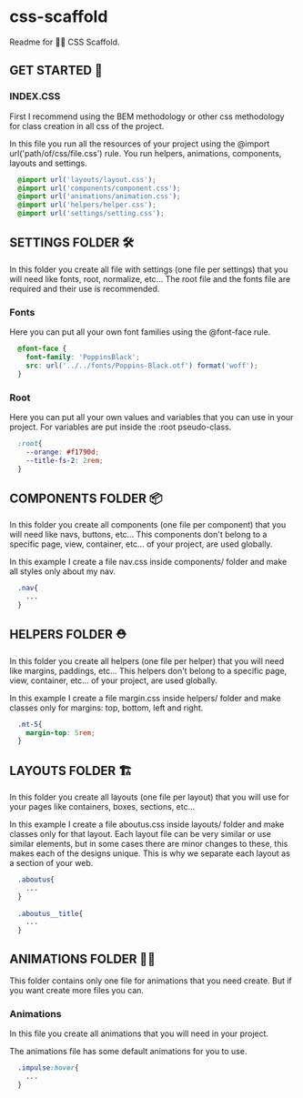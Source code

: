 # css-scaffold
Readme for 🎨📂 CSS Scaffold.

## GET STARTED 🚀

### INDEX.CSS

First I recommend using the BEM methodology or other css methodology for class creation in all css of the project.

In this file you run all the resources of your project using the @import url('path/of/css/file.css') rule.
You run helpers, animations, components, layouts and settings.

```css
  @import url('layouts/layout.css');
  @import url('components/component.css');
  @import url('animations/animation.css');
  @import url('helpers/helper.css');
  @import url('settings/setting.css');
```

## SETTINGS FOLDER 🛠

In this folder you create all file with settings (one file per settings) that you will need like fonts, root, normalize, etc...
The root file and the fonts file are required and their use is recommended.

### Fonts

Here you can put all your own font families using the @font-face rule.

```css
  @font-face {
    font-family: 'PoppinsBlack';
    src: url('../../fonts/Poppins-Black.otf') format('woff');
  }
```

### Root

Here you can put all your own values and variables that you can use in your project.
For variables are put inside the :root pseudo-class.

```css
  :root{
    --orange: #f1790d;
    --title-fs-2: 2rem;
  }
```

## COMPONENTS FOLDER 📦

In this folder you create all components (one file per component) that you will need like navs, buttons, etc...
This components don't belong to a specific page, view, container, etc... of your project, are used globally. 

In this example I create a file nav.css inside components/ folder and make all styles only about my nav.

```css
  .nav{
    ...
  }
```

## HELPERS FOLDER ⛑

In this folder you create all helpers (one file per helper) that you will need like margins, paddings, etc...
This helpers don't belong to a specific page, view, container, etc... of your project, are used globally. 

In this example I create a file margin.css inside helpers/ folder and make classes only for margins: top, bottom, left and right.

```css
  .mt-5{
    margin-top: 5rem;
  }
```

## LAYOUTS FOLDER 🏗

In this folder you create all layouts (one file per layout) that you will use for your pages like containers, boxes, sections, etc...

In this example I create a file aboutus.css inside layouts/ folder and make classes only for that layout.
Each layout file can be very similar or use similar elements, but in some cases there are minor changes to these, this makes each of the designs unique.
This is why we separate each layout as a section of your web.

```css
  .aboutus{
    ...
  }
  
  .aboutus__title{
    ...
  }
```

## ANIMATIONS FOLDER 🏃‍♂️

This folder contains only one file for animations that you need create. But if you want create more files you can.

### Animations
In this file you create all animations that you will need in your project.

The animations file has some default animations for you to use.

```css
  .impulse:hover{
    ...
  }
```
